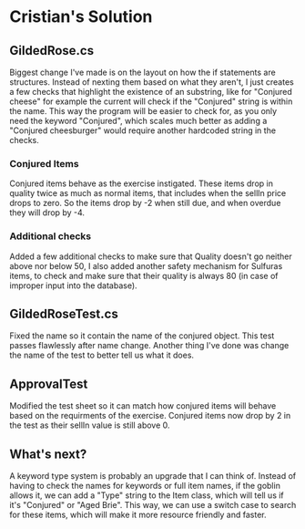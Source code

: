 # Cristian's Solution

## GildedRose.cs

Biggest change I've made is on the layout on how the if statements are structures. Instead of nexting them based on what they aren't, I just creates a few checks that highlight the existence of an substring, like for 
"Conjured cheese" for example the current will check if the "Conjured" string is within the name. This way the program will be easier to check for, as you only need the keyword "Conjured", which scales much better as
adding a "Conjured cheesburger" would require another hardcoded string in the checks.

### Conjured Items
Conjured items behave as the exercise instigated. These items drop in quality twice as much as normal items, that includes when the sellIn price drops to zero. So the items drop by -2 when still due, and when overdue they will drop by -4.

### Additional checks

Added a few additional checks to make sure that Quality doesn't go neither above nor below 50, I also added another safety mechanism for Sulfuras items, to check and make sure that their quality is always 80 (in case of improper input into the database).

## GildedRoseTest.cs

Fixed the name so it contain the name of the conjured object. This test passes flawlessly after name change. Another thing I've done was change the name of the test to better tell us what it does.

## ApprovalTest

Modified the test sheet so it can match how conjured items will behave based on the requirments of the exercise. Conjured items now drop by 2 in the test as their sellIn value is still above 0.

## What's next?

A keyword type system is probably an upgrade that I can think of. Instead of having to check the names for keywords or full item names, if the goblin allows it, we can add a "Type" string to the Item class, which will tell us if it's "Conjured" or "Aged Brie". This way, we can use a switch case to search for these items, which will make it more resource friendly and faster.
